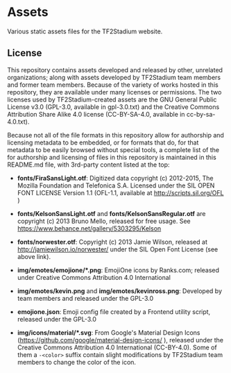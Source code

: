 # Assets

Various static assets files for the TF2Stadium website.

## License

This repository contains assets developed and released by other,
unrelated organizations; along with assets developed by TF2Stadium
team members and former team members. Because of the variety of works
hosted in this repository, they are available under many licenses or
permissions. The two licenses used by TF2Stadium-created assets are
the GNU General Public License v3.0 (GPL-3.0, available in
gpl-3.0.txt) and the Creative Commons Attribution Share Alike 4.0
license (CC-BY-SA-4.0, available in cc-by-sa-4.0.txt).

Because not all of the file formats in this repository allow for
authorship and licensing metadata to be embedded, or for formats that
do, for that metadata to be easily browsed without special tools, a
complete list of the for authorship and licensing of files in this
repository is maintained in this README.md file, with 3rd-party
content listed at the top:

* **fonts/FiraSansLight.otf**: Digitized data copyright (c) 2012-2015,
  The Mozilla Foundation and Telefonica S.A. Licensed under the SIL
  OPEN FONT LICENSE Version 1.1 (OFL-1.1, available at
  http://scripts.sil.org/OFL )

* **fonts/KelsonSansLight.otf** and **fonts/KelsonSansRegular.otf**
  are copyright (c) 2013 Bruno Mello, released for free usage. See
  https://www.behance.net/gallery/5303295/Kelson

* **fonts/norwester.otf**: Copyright (c) 2013 Jamie Wilson, released at
  http://jamiewilson.io/norwester/ under the SIL Open Font License
  (see above link).

* **img/emotes/emojione/*.png**: EmojiOne icons by Ranks.com; released
  under Creative Commons Attribution 4.0 International

* **img/emotes/kevin.png** and **img/emotes/kevinross.png**: Developed
  by team members and released under the GPL-3.0

* **emojione.json**: Emoji config file created by a Frontend utility
  script, released under the GPL-3.0

* **img/icons/material/*.svg**: From Google's Material Design Icons
  (https://github.com/google/material-design-icons/ ), released under
  the Creative Commons Attribution 4.0 International (CC-BY-4.0). Some
  of them a `-<color>` suffix contain slight modifications by
  TF2Stadium team members to change the color of the icon.


<!--  LocalWords:  metadata
 -->
